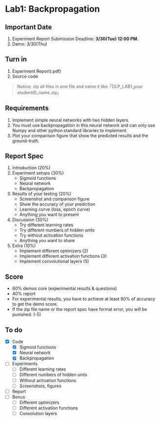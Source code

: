 # Lab1: Backpropagation

## Important Date

1. Experiment Report Submission Deadline: __3/30(Tue) 12:00 PM__.
2. Demo: 3/30(Thu)

## Turn in

1. Experiment Report(.pdf)
2. Source code
> Notice: zip all files in one file and name it like「DLP_LAB1_your studentID_name.zip」

## Requirements

1. Implement simple neural networks with two hidden layers.
2. You must use backpropagation in this neural  network and can only use Numpy and other python standard libraries to implement.
3. Plot your comparison figure that show the predicted results and the ground-truth.

## Report Spec

1. Introduction (20%)
2. Experiment setups (30%)
    - Sigmoid functions
    - Neural network
    - Backpropagation
3. Results of your testing (20%)
    - Screenshot and comparison figure
    - Show the accuracy of your prediction
    - Learning curve (loss, epoch curve)
    - Anything you want to present
4. Discussion (30%)
    - Try different learning rates
    - Try different numbers of hidden units
    - Try without activation functions
    - Anything you want to share
5. Extra (10%)
    - Implement different optimizers (2)
    - Implement different activation functions (3)
    - Implement convolutional layers (5)

## Score

- 60% demos core (experimental results & questions)
- 40% report
- For experimental results, you have to achieve at least 90% of accuracy to get the demo score.
- If the zip file name or the report spec have format error, you will be punished. (-5)

## To do

- [x] Code
    - [x] Sigmoid functions
    - [x] Neural network
    - [x] Backpropagation
- [ ] Experiments
    - [ ] Different learning rates
    - [ ] Different numbers of hidden units
    - [ ] Without activation functions
    - [ ] Screenshots, figures
- [ ] Report
- [ ] Bonus
    - [ ] Different optimizers
    - [ ] Different activation functions
    - [ ] Convolution layers
